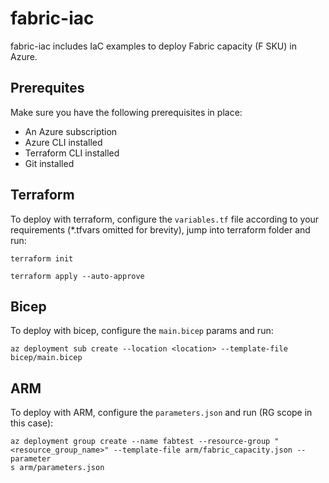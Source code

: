 # fabric-iac

fabric-iac includes IaC examples to deploy Fabric capacity (F SKU) in Azure.

## Prerequites
Make sure you have the following prerequisites in place:

- An Azure subscription
- Azure CLI installed
- Terraform CLI installed
- Git installed

## Terraform

To deploy with terraform, configure the `variables.tf` file according to your requirements (*.tfvars omitted for brevity), jump into terraform folder and run:

```
terraform init
```
```
terraform apply --auto-approve
```

## Bicep

To deploy with bicep, configure the `main.bicep` params and run:

```
az deployment sub create --location <location> --template-file bicep/main.bicep
```

## ARM

To deploy with ARM, configure the `parameters.json` and run (RG scope in this case):

```
az deployment group create --name fabtest --resource-group "<resource_group_name>" --template-file arm/fabric_capacity.json --parameter
s arm/parameters.json
```
